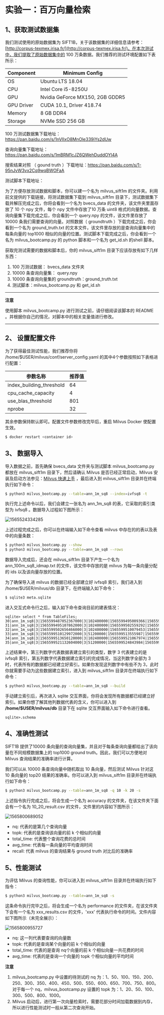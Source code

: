 <a name="lab1"></a>
# 实验一：百万向量检索

## 1、获取测试数据集

​我们测试使用的原始数据集为 SIFT1B，关于该数据集的详细信息请参考：[http://corpus-texmex.irisa.fr/](http://corpus-texmex.irisa.fr/)。在本次测试中，我们提取了原始数据集中的 100 万条数据。我们推荐的测试环境配置如下表所示：

| Component           | Minimum Config                |
| ------------------ | -------------------------- |
| OS            | Ubuntu LTS 18.04 |
| CPU           | Intel Core i5-8250U           |
| GPU           | Nvidia GeForce MX150, 2GB GDDR5  |
| GPU Driver    | CUDA 10.1, Driver 418.74 |
| Memory        | 8 GB DDR4          |
| Storage       | NVMe SSD 256 GB             |

100 万测试数据集下载地址：https://pan.baidu.com/s/1nVIIxO8MnOle339iYs2dUw

查询向量集下载地址：https://pan.baidu.com/s/1mBRM1cJZ6QWehDuddOYl4A

搜索结果对照 （ gound truth ）下载地址：https://pan.baidu.com/s/1-95nJvW3vx2Cq9wqBWOFaA

测试脚本下载地址：

​为了方便存放测试数据和脚本，你可以建一个名为 milvus_sift1m 的文件夹。利用前文提供的下载链接，将测试数据集下载到 milvus_sift1m 目录下，测试数据集下载并解压完成之后，你将会看到一个名为 bvecs_data 的文件夹，该文件夹里面存放了 10 个 npy 文件，每个 npy 文件中存放了10 万条 uint8 格式的向量数据。查询向量集下载完成之后，你会看到一个 query.npy 的文件，该文件里存放了 10000 条我们需要查询的向量。对照数据（ groundtruth ）下载完成之后，你会看到一个名为 ground_truth.txt 的文本文件，该文件里存放的是查询向量集中的每条向量的 top1000 相似的向量的位置。测试脚本下载完成之后，你会看到一个名为 milvus_bootcamp.py 的 python 脚本和一个名为 get_id.sh 的shell 脚本。

获取完测试需要的数据和脚本后，你的 milvus_sift1m 目录下应该存放有如下几样东西：
1. 100 万测试数据： bvecs_data 文件夹
2. 10000 条查询向量集： query.npy
3. 10000 条查询向量集的 groundtruth：ground_truth.txt
4. 测试脚本：milvus_bootcamp.py 和 get_id.sh

---

**注意**

使用脚本 milvus_bootcamp.py 进行测试之前，请仔细阅读该脚本的 README 。并根据你自己的情况，对脚本中的相关变量值进行修改。

---

## 2、 设置配置文件

为了获得最佳测试性能，我们推荐你将 /home/$USER/milvus/conf/server_config.yaml 的其中4个参数按照如下表格进行配置：

|         参数名称         | 推荐值 |
| ---------------------- | ---- |
| index_building_threshold |   64   |
|    cpu_cache_capacity    |   4    |
|    use_blas_threshold    |  801   |
|          nprobe          |   32   |

其余参数保持默认即可。配置文件参数修改完毕后，重启 Milvus Docker 使配置生效。

```bash
$ docker restart <container id>
```

## 3、 数据导入

​导入数据之前，首先确保 bvecs_data 文件夹与测试脚本 milvus_bootcamp.py 都放在 milvus_sift1m 目录下，然后请确认 Milvus 是否已经正常启动，Milvus 安装及启动方法参见：[Milvus 快速上手](../milvus101/quickstart.md) ，最后进入到 milvus_sift1m 目录并在终端执行如下命令：

```bash
$ python3 milvus_bootcamp.py --table=ann_1m_sq8 --index=ivfsq8 -t
```

执行完上述命令以后，我们会建立一张名为 ann_1m_sq8 的表，它采取的索引类型为 ivfsq8 。数据导入过程如下图所示：

![1565524334285](/home/zilliz/.config/Typora/typora-user-images/1565524334285.png)

上述过程完成之后，你可以在终端输入如下命令查看 milvus 中存在的的表以及表中的向量条数：

```bash
$ python3 milvus_bootcamp.py --show
$ python3 milvus_bootcamp.py --table=ann_1m_sq8 --rows
```

数据导入完成后，还会在 milvus_sift1m 目录下产生一个名为 ann_100m_sq8_idmap.txt 的文件，该文件中存放的是 milvus 为每一条向量分配的 ids 以及该向量存放的位置。

为了确保导入进 milvus 的数据已经全部建立好 ivfsq8 索引，我们进入到  /home/$USER/milvus/db 目录下，在终端输入如下命令：

```bash
$ sqlite3 meta.sqlite
```

进入交互式命令行之后，输入如下命令查询目前的建表情况：

```sqlite
sqlite> select * from TableFiles;
30|ann_1m_sq8|3|1565599487052367000|3|102400000|1565599495009366|1565599487052372|1190712
31|ann_1m_sq8|3|1565599495107862000|3|102400000|1565599502559292|1565599495107863|1190712
32|ann_1m_sq8|3|1565599502656466000|3|102400000|1565599510079453|1565599502656467|1190712
33|ann_1m_sq8|3|1565599510129972000|3|51200000|1565599513555987|1565599510129973|1190712
34|ann_1m_sq8|3|1565599513650120000|3|102400000|1565599521067974|1565599513650121|1190712
35|ann_1m_sq8|3|1565599521132604000|3|51200000|1565599524843984|1565599521132605|1190712
```

上述结果中，第三列数字代表数据表建立索引的类型，数字 3 代表建立的是 ivfsq8 索引，第五列数字代表数据建立索引的完成情况，当这列数字全部为 3 时，代表所有的数据都已经建立好索引。如果你发现这列数字中有些不为 3，此时你就需要手动为这些数据建立索引，进入到 milvus_sift1m 目录并在终端执行如下命令：

```bash
$ python3 milvus_bootcamp.py --table=ann_1m_sq8 --build
```

手动建立索引后，再次进入 sqlite 交互界面，你将会发现所有数据都已经建立好索引。如果你想了解其他列数据代表的含义，你可以进入到  **/home/$USER/milvus/db** 目录下在 sqlite 交互界面输入如下命令进行查看。

```sqlite
sqlite>.schema
```

## 4、准确性测试

​SIFT1B 提供了10000 条向量的查询向量集，并且对于每条查询向量都给出了该向量在不同规模数据集上的 top1000 ground truth。因此，我们可以方便地对 Milvus 查询结果的准确率进行计算。

我们可以从 10000 条查询向量中随机取出 10 条向量，然后测试 Milvus 针对这 10 条向量的 top20 结果的准确率。你可以进入到 milvus_sift1m 目录并在终端执行如下命令：

```bash
$ python3 milvus_bootcamp.py --table=ann_1m_sq8 -q 10 -k 20 -s
```

上述指令执行完成之后，将会生成一个名为 accuracy 的文件夹，在该文件夹下面会有一个名为 10_20_result.csv 的文件，文件里的内容如下图所示：

![1565800689052](/home/zilliz/.config/Typora/typora-user-images/1565800689052.png)

- nq: 代表的是第几个查询向量
- topk: 代表的是查询该向量的前 k 个相似的向量
- total_time: 代表整个查询花费的总时间
- avg_time: 代表每一条向量的平均查询时间
- recall: 代表 milvus 的查询结果与 ground truth 对比后的准确率

## 5、性能测试

为评估 Milvus 的查询性能，你可以进入到 milvus_sift1m 目录并在终端执行如下指令：

```bash
$ python3 milvus_bootcamp.py --table=ann_1m_sq8 -s
```

这条命令执行完毕之后，将会生成一个名为 performance 的文件夹，在该文件夹下会有一个名为 xxx_results.csv 的文件，'xxx' 代表执行命令的时间。文件内容如下图所示（未完全展示）：

![1565800955727](/home/zilliz/.config/Typora/typora-user-images/1565800955727.png)

- nq: 这一列代表要查询的向量数
- topk: 代表的是查询某个向量的前 k 个相似的向量
- total_time: 代表的是查询 nq个向量的前 k 个相似向量一共花费的时间
- avg_time: 代表的是查询一个向量的 topk 个相似向量的平均时间

**注意**

1. milvus_bootcamp.py 中设置的待测试的 nq 为：1、50、100、150、200、250、300、350、400、450、500、550、600、650、700、750、800。对于每一个 nq，milvus_bootcamp.py 设置的 topk 为：1、20、50、100、300、500、800、1000。
2. Milvus 启动后，进行第一次向量检索时，需要花部分时间加载数据到内存，所以进行性能测试时一般从第二次查询开始。


